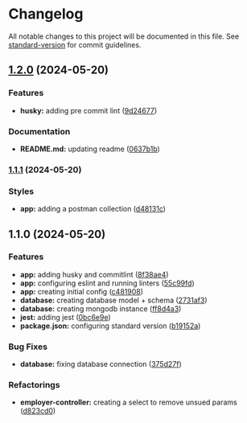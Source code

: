 # Changelog

All notable changes to this project will be documented in this file. See [standard-version](https://github.com/conventional-changelog/standard-version) for commit guidelines.

## [1.2.0](https://github.com/CleberSchiavon/express-ts-crud-backend/compare/v1.1.1...v1.2.0) (2024-05-20)


### Features

* **husky:** adding pre commit lint ([9d24677](https://github.com/CleberSchiavon/express-ts-crud-backend/commit/9d246772a037c6f1f908dd4e876749676a0e4994))


### Documentation

* **README.md:** updating readme ([0637b1b](https://github.com/CleberSchiavon/express-ts-crud-backend/commit/0637b1b4377f792c516e3f3c501a1533a3cdda9c))

### [1.1.1](https://github.com/CleberSchiavon/express-ts-crud-backend/compare/v1.1.0...v1.1.1) (2024-05-20)


### Styles

* **app:** adding a postman collection ([d48131c](https://github.com/CleberSchiavon/express-ts-crud-backend/commit/d48131ca66b54c07878c31a38dddf7ef683e5eac))

## 1.1.0 (2024-05-20)


### Features

* **app:** adding husky and commitlint ([8f38ae4](https://github.com/CleberSchiavon/express-ts-crud-backend/commit/8f38ae42393cbe96476d33e4759d905c60ff76b6))
* **app:** configuring eslint and running linters ([55c99fd](https://github.com/CleberSchiavon/express-ts-crud-backend/commit/55c99fd7447c48f233fefd97f4b9d0925d93d8c3))
* **app:** creating initial config ([c481908](https://github.com/CleberSchiavon/express-ts-crud-backend/commit/c48190807ba6252ac2fc592e3d67ea3947a999bc))
* **database:** creating database model + schema ([2731af3](https://github.com/CleberSchiavon/express-ts-crud-backend/commit/2731af3516434d3a10930d4340672f0bad1a4d97))
* **database:** creating mongodb instance ([ff8d4a3](https://github.com/CleberSchiavon/express-ts-crud-backend/commit/ff8d4a3c79193191ce06b185255661eaf9e1c773))
* **jest:** adding jest ([0bc6e9e](https://github.com/CleberSchiavon/express-ts-crud-backend/commit/0bc6e9e1ab76820a1d5a46362c16affe2a9d7847))
* **package.json:** configuring standard version ([b19152a](https://github.com/CleberSchiavon/express-ts-crud-backend/commit/b19152af93de0de0820dead4fdc19583b281e30e))


### Bug Fixes

* **database:** fixing database connection ([375d27f](https://github.com/CleberSchiavon/express-ts-crud-backend/commit/375d27fdf2f29877292262cef3e48fdd6eea23c1))


### Refactorings

* **employer-controller:** creating a select to remove unsued params ([d823cd0](https://github.com/CleberSchiavon/express-ts-crud-backend/commit/d823cd02e596e5139e5f98f8312efea589a0e3b6))

